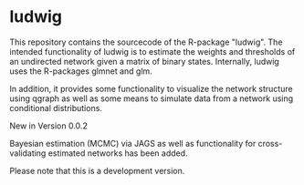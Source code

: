 # ludwig
This repository contains the sourcecode of the R-package "ludwig".
The intended functionality of ludwig is to estimate the weights and
thresholds of an undirected network given a matrix of binary states.
Internally, ludwig uses the R-packages glmnet and glm.

In addition, it provides some functionality to visualize the network 
structure using qgraph as well as some means to simulate data from 
a network using conditional distributions.

New in Version 0.0.2

Bayesian estimation (MCMC) via JAGS as well as functionality for 
cross-validating estimated networks has been added.

Please note that this is a development version.
